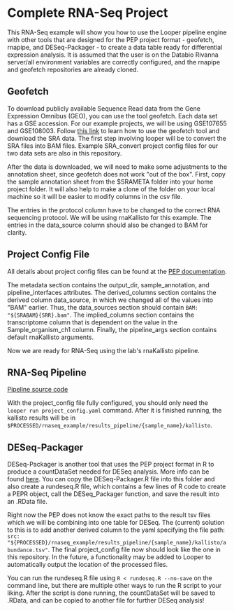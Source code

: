 # Complete RNA-Seq Project

This RNA-Seq example will show you how to use the Looper pipeline engine with other tools that are designed for the PEP project format - geofetch, rnapipe, and DESeq-Packager - to create a data table ready for differential expression analysis.
It is assumed that the user is on the Databio Rivanna server/all environment variables are correctly configured, and the rnapipe and geofetch repositories are already cloned.

## Geofetch

To download publicly available Sequence Read data from the Gene Expression Omnibus (GEO), you can use the tool geofetch.
Each data set has a GSE accession. For our example projects, we will be using GSE107655 and GSE108003.
Follow [this link](https://github.com/pepkit/geofetch) to learn how to use the geofetch tool and download the SRA data.
The first step involving looper will be to convert the SRA files into BAM files. Example SRA_convert project config files for our two data sets are also in this repository.

After the data is downloaded, we will need to make some adjustments to the annotation sheet, since geofetch does not work "out of the box".
First, copy the sample annotation sheet from the $SRAMETA folder into your home project folder.
It will also help to make a clone of the folder on your local machine so it will be easier to modify columns in the csv file.

The entries in the protocol column have to be changed to the correct RNA sequencing protocol.
We will be using rnaKallisto for this example.
The entries in the data_source column should also be changed to BAM for clarity.

## Project Config File

All details about project config files can be found at the [PEP documentation](https://pepkit.github.io/docs/home).

The metadata section contains the output_dir, sample_annotation, and pipeline_interfaces attributes. 
The derived_columns section contains the derived column data_source, in which we changed all of the values into "BAM" earlier.
Thus, the data_sources section should contain `BAM: "${SRABAM}{SRR}.bam"`.
The implied_columns section contains the transcriptome column that is dependent on the value in the Sample_organism_ch1 column.
Finally, the pipeline_args section contains default rnaKallisto arguments.

Now we are ready for RNA-Seq using the lab's rnaKallisto pipeline.

## RNA-Seq Pipeline

[Pipeline source code](https://github.com/databio/rnapipe)

With the project_config file fully configured, you should only need the `looper run project_config.yaml` command.
After it is finished running, the kallisto results will be in `$PROCESSED/rnaseq_example/results_pipeline/{sample_name}/kallisto`.

## DESeq-Packager

DESeq-Packager is another tool that uses the PEP project format in R to produce a countDataSet needed for DESeq analysis. More info can be found [here](https://github.com/databio/DESeq-Packager).
You can copy the DESeq-Packager.R file into this folder and also create a rundeseq.R file, which contains a few lines of R code to create a PEPR object, call the DESeq_Packager function, and save the result into an .RData file.

Right now the PEP does not know the exact paths to the result tsv files which we will be combining into one table for DESeq.
The (current) solution to this is to add another derived column to the yaml specifying the file path: `src: "${PROCESSED}/rnaseq_example/results_pipeline/{sample_name}/kallisto/abundance.tsv"`.
The final project_config file now should look like the one in this repository.
In the future, a functionality may be added to Looper to automatically output the location of the processed files.

You can run the rundeseq.R file using `R < rundeseq.R --no-save` on the command line, but there are multiple other ways to run the R script to your liking.
After the script is done running, the countDataSet will be saved to .RData, and can be copied to another file for further DESeq analysis!
